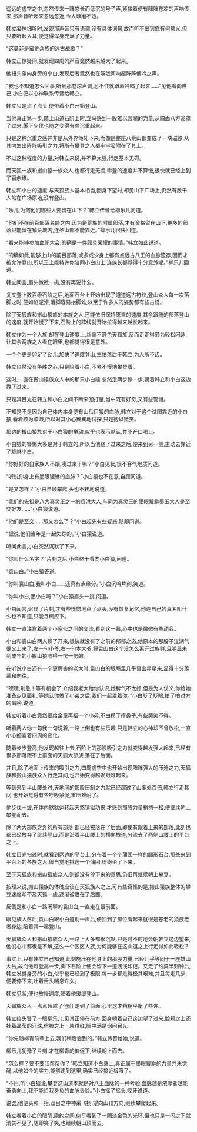 
遥远的虚空之中,忽然传来一阵悠长而低沉的号子声,紧接着便有阵阵苍凉的声响传来,那声音听起来忽远忽近,令人琢磨不透。

韩立凝神细听时,发现那声音只有语调,没有具体词句,故而听不出到底有何意义,但只要听起入耳,便觉得浑身充满了力量。

“这莫非是蛮荒众族的远古战歌？”

韩立正惊疑间,就发现四周的声音竟然越来越大了起来。

他扭头望向身旁的小白,发现后者竟然也在喉咙间响起阵阵低吟之声。

“我也不知道怎么回事,听到那苍凉声调,忍不住就跟着吟唱了起来……”见他看向自己,小白便以心神联系传音给韩立。

韩立只是点了点头,便带着小白开始登山。

当他真正第一步,踏上山道石阶上时,立马感到一股难以言喻的力量,从四面八方笼罩了过来,脚下步伐也随之变得有些沉重起来。

只是这种沉重之感并非是从外界倾轧下来,而像是整座八荒山都变成了一块磁铁,从其内生出阵阵吸引之力,将所有攀登之人都牢牢吸附在了其上。

不过这种程度的力量,对韩立来说,并不算太强,行走基本无碍。

而天狐一族和搬山猿一族众人,也都行走无虞,攀登的速度并不算慢,很快就已经上到了百余级。

韩立和小白的速度,与天狐族人基本相当,回身下望时,却见山下广场上,仍然有数千人站在广场原地,没有登山。

“乐儿,为何他们哪些人要留在山下？”韩立传音给柳乐儿问道。

“他们不在前百部落名额之内,因为是荒族的附属部落,才有资格留在山下,更多的部落只能留在镇荒城内,连圣山都不能靠近。”柳乐儿很快回道。

“看来能够参加血祀大会,的确是一件颇具荣耀的事情。”韩立如此说道。

“的确如此,能够上山的前百部落,或多或少身上都有点远古八王的血脉遗存,因而才被允许登山,所以王上能特许你陪同小白山上,连族长都觉得十分意外呢。”柳乐儿回道。

韩立闻言,眉头微微一挑,没有再说什么。

复又登上数百级石阶之后,地面石台上开始出现了道道远古符纹,登山众人每一次落脚之时,便如陷泥淖,落脚容易抬脚难,以至于许多人的姿势都有些古怪。

除了天狐族和搬山猿族的本族之人,还能依旧保持原来的速度,其余跟随的部落登山的速度,就开始慢了下来,石阶上的阵线就开始拉得越来越长起来。

韩立作为一个人族,却在登山速度上,丝毫不逊色天狐族,反而走走得颇为轻松闲适,让其余两族之人看在眼里,也都觉得很是意外。

一个个更是卯足了劲儿,加快了速度登山,生怕落后于韩立,为人所不齿。

韩立自然没有争胜之心,只是陪着小白,不紧不慢地攀登着。

这时,一直在搬山猿族众人中的那只小白猿,忽然走两步停一步,朝着韩立和小白这边靠了过来。

只是其目光在韩立和小白之间不断来回打量,当中既有好奇,又有些警惕。

不知是不是因为自己体内本身便有山岳巨猿的血脉,韩立对于这个试图靠近的小白猿,看着颇为顺眼,所以对其小心翼翼地试探,只是抱以微笑。

那边的搬山猿族对于小白猿的举动,似乎也表示默认,并不开口喝止。

小白猿的警惕大多是对于韩立的,所以当他绕了过来之后,便来到另一侧,主动去靠近了貔貅小白。

“你好好的自家族人不跟,凑过来干嘛？”小白见状,很不客气地质问道。

“听说你身上有墨眼貔貅的血脉？”小白猿也不在意,自顾问道。

“是又怎样？”小白自顾攀爬,头也不转地说道。

“我们的先祖是八大真灵王之一的袁洪大人,与同为真灵王的墨眼貔貅墨玉大人是至交好友……”小白猿说道。

“他们是至交……那又怎么了？”小白起先有些疑惑,随即问道。

“据说,他们当年是一起失踪的。”小白猿说道。

听闻此言,小白突然沉默了下来。

“你叫什么名字？”片刻之后,小白终于看向小白猿,问道。

“袁山白。”小白猿答道。

“你叫袁山白,我叫小白……还真有点缘分。”小白沉吟片刻,笑道。

“你叫小白,墨小白吗？”小白猿眉头一挑,问道。

小白闻言,迟疑了片刻,才有些恍惚地点了点头,没有恢复记忆,他连自己的真名叫什么也不知道,只能含糊应下。

韩立一直注意着两个小家伙之间的交流,看到这一幕,心中也是微微有些动容。

小白和袁山白两人聊了开来,很快就没有了之前的郁郁之态,他原本的那股子江湖气便又上来了,左一句小爷,右一句本大爷,将袁山白这个没怎么离开过族群,且明显未到成年的小搬山猿唬得一愣一愣的。

在听说小白还有一个更厉害的老大时,袁山白的眼睛里几乎冒出星星来,显得十分羡慕和向往。

“嘿嘿,别急！等有机会了,介绍我老大给你认识,她脾气不太好,但是为人仗义,你给她准备点见面礼,等她认你做了小弟之后,我们一起罩着你。”小白眨了眨眼,拍了拍对方的肩膀,说道。

韩立听着小白竟然要给金童再招一个小弟,不由摸了摸鼻子,有些哭笑不得。

听着两人你一句我一句说着,一路上倒也有些乐趣,只是韩立的心神却不曾放松,一直小心细查着四周的变化。

随着步步登高,他发现越往上去,石阶上的那股吸引之力就变得越发强大起来,已经有很多部落跟不上前面的天狐大部族,落在了后面。

并且,除了地面上传来的吸引之力,四周虚空中也开始出现阵阵强大的压迫之力,天狐族和搬山猿族众人行走其间,也开始变得越发艰难起来。

等到来到半山腰处时,天地间的那股压制之力就已经超过了山脚处百倍,韩立行走其间,也开始觉得有些呼吸紧促,重压难耐了。

他步伐一缓,在体内默默运转起天煞镇狱功来,才感到那股力量稍稍一松,便继续朝上攀登而去。

除了两大部族之外的所有部落,都已经被落在了后面,即使有跟着上来的部落,此刻也都已经放弃了继续登山,而是沿着半山腰上的横向栈道,分流去了两侧山腰上的平台之上。

韩立目光扫过时,就看到两边的平台上,分布着一个个蒲团一样的圆形石台,那些来到平台上的各族之人,很自觉地挑选一个蒲团,纷纷坐了下来。

至于天狐族和搬山猿族众人,则都没有停下来的意思,仍旧再继续朝上攀登。

按理来说,搬山猿族的体魄应该在天狐族人之上,可有些奇怪的是,搬山猿族整体的攀登速度却不及天狐一族,逐渐被落在了后面。

反倒是和小白一路闲聊的袁山白,一直走在最前面。

眼见族人落后,袁山白跟小白道别一声后,便回到了那位看起来就很是苍老的猿族老者身边,陪着其一起登山。

天狐族众人和搬山猿族众人,一路上大多都很沉默,只是时不时地会朝韩立这边望来,他们心中都很是不解,这么一个区区人族,为何能够在这山道之上行走得如此轻松？

事实上,只有韩立自己知道,此刻施压在他身上的那股力量,已经几乎等同于一座雄山大岳,故而他每登高一步,脚下石阶上便会留下一道浅浅印记。又走了约莫半刻钟后,韩立发觉身旁的小白,似乎也已经到了极限,每一步都走得极其艰难,并且每走几步,便要停下来,吐着舌头喘息许久。

韩立见状,便也放慢速度,陪着他缓缓登山。

天狐族众人一点点超越了他们,走到了前面,心里这才稍稍平衡了些许。

韩立抬头瞥了一眼柳乐儿,见其正停在前方,回身朝着自己这边望了过来,脸颊之上还挂着晶莹的汗珠,俏脸之上一片绯红,眼中满是询问目光。

“你先随柳青前辈上去,我们稍后会到的。”韩立传音给她,说道。

柳乐儿犹豫了片刻,才在柳青的催促下,继续朝上而去。

“怎么样？要不要我帮帮你？”韩立知道小白身上,真正属于墨眼貔貅的力量并未觉醒,以他如今的实力,能够走到这里,确实已经接近极限了。

“不用,听小白猿说,攀登这山道本就是对八王血脉的一种考验,血脉越是浓厚者越能奋勇向上,我不能给我身负的血脉丢脸。”小白摇了摇头,咬牙说道。

说罢,他便头颅一抬,双目之中神采飞扬,望向山顶方向,继续攀爬起来。

韩立看着小白的眼睛,隐约之间,似乎看到了一圈淡金色的光环,但也只是一闪之下就消失不见了,随即笑了笑,也继续朝山顶而去。